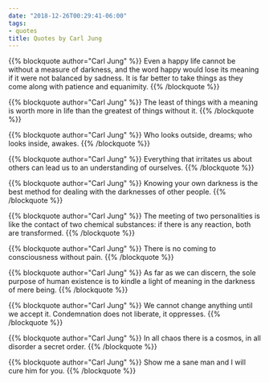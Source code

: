 ```yaml
---
date: "2018-12-26T00:29:41-06:00"
tags:
- quotes
title: Quotes by Carl Jung
---
```


{{% blockquote author="Carl Jung" %}}
Even a happy life cannot be without a measure of darkness, and the word happy would lose its meaning if it were not balanced by sadness. It is far better to take things as they come along with patience and equanimity.
{{% /blockquote %}}

{{% blockquote author="Carl Jung" %}}
The least of things with a meaning is worth more in life than the greatest of things without it.
{{% /blockquote %}}

{{% blockquote author="Carl Jung" %}}
Who looks outside, dreams; who looks inside, awakes.
{{% /blockquote %}}

{{% blockquote author="Carl Jung" %}}
Everything that irritates us about others can lead us to an understanding of ourselves.
{{% /blockquote %}}

{{% blockquote author="Carl Jung" %}}
Knowing your own darkness is the best method for dealing with the darknesses of other people.
{{% /blockquote %}}

{{% blockquote author="Carl Jung" %}}
The meeting of two personalities is like the contact of two chemical substances: if there is any reaction, both are transformed.
{{% /blockquote %}}

{{% blockquote author="Carl Jung" %}}
There is no coming to consciousness without pain.
{{% /blockquote %}}

{{% blockquote author="Carl Jung" %}}
As far as we can discern, the sole purpose of human existence is to kindle a light of meaning in the darkness of mere being.
{{% /blockquote %}}

{{% blockquote author="Carl Jung" %}}
We cannot change anything until we accept it. Condemnation does not liberate, it oppresses.
{{% /blockquote %}}

{{% blockquote author="Carl Jung" %}}
In all chaos there is a cosmos, in all disorder a secret order.
{{% /blockquote %}}

{{% blockquote author="Carl Jung" %}}
Show me a sane man and I will cure him for you.
{{% /blockquote %}}
